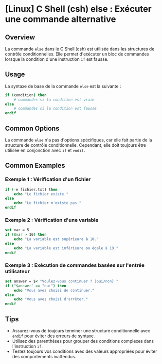 # [Linux] C Shell (csh) else : Exécuter une commande alternative

## Overview
La commande `else` dans le C Shell (csh) est utilisée dans les structures de contrôle conditionnelles. Elle permet d'exécuter un bloc de commandes lorsque la condition d'une instruction `if` est fausse.

## Usage
La syntaxe de base de la commande `else` est la suivante :

```csh
if (condition) then
    # commandes si la condition est vraie
else
    # commandes si la condition est fausse
endif
```

## Common Options
La commande `else` n'a pas d'options spécifiques, car elle fait partie de la structure de contrôle conditionnelle. Cependant, elle doit toujours être utilisée en conjonction avec `if` et `endif`.

## Common Examples

### Exemple 1 : Vérification d'un fichier
```csh
if (-e fichier.txt) then
    echo "Le fichier existe."
else
    echo "Le fichier n'existe pas."
endif
```

### Exemple 2 : Vérification d'une variable
```csh
set var = 5
if ($var > 10) then
    echo "La variable est supérieure à 10."
else
    echo "La variable est inférieure ou égale à 10."
endif
```

### Exemple 3 : Exécution de commandes basées sur l'entrée utilisateur
```csh
set answer = $< "Voulez-vous continuer ? (oui/non) "
if ("$answer" == "oui") then
    echo "Vous avez choisi de continuer."
else
    echo "Vous avez choisi d'arrêter."
endif
```

## Tips
- Assurez-vous de toujours terminer une structure conditionnelle avec `endif` pour éviter des erreurs de syntaxe.
- Utilisez des parenthèses pour grouper des conditions complexes dans l'instruction `if`.
- Testez toujours vos conditions avec des valeurs appropriées pour éviter des comportements inattendus.